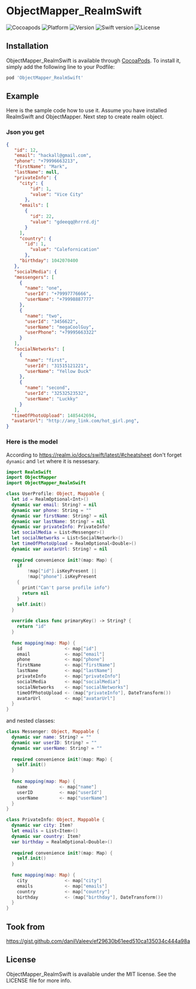 # ObjectMapper_RealmSwift

![Cocoapods](https://img.shields.io/badge/pod-available-brightgreen.svg?style=flat)
![Platform](https://img.shields.io/badge/platform-ios-blue.svg?style=flat)
![Version](https://img.shields.io/badge/version-0.1.0-blue.svg?style=flat)
![Swift version](https://img.shields.io/badge/Swift-3.0-orange.svg?style=flat)
![License](https://img.shields.io/badge/license-MIT-lightgrey.svg?style=flat)
 
## Installation

ObjectMapper_RealmSwift is available through [CocoaPods](http://cocoapods.org). To install
it, simply add the following line to your Podfile:

```ruby
pod 'ObjectMapper_RealmSwift'
```

## Example

Here is the sample code how to use it. Assume you have installed RealmSwift and ObjectMapper. Next step to create realm object. 

### Json you get
 ```json
 {
    "id": 12,
    "email": "hackall@gmail.com",
    "phone": "+79996663213",
    "firstName": "Mark",
    "lastName": null,
    "privateInfo": {
      "city": {
          "id": 1,
          "value": "Vice City"
        },
      "emails": [
        {
          "id": 22,
          "value": "gdeeqq@hrrrd.dj"
        }
      ],
      "country": {
        "id": 1,
          "value": "Calefornication"
        },
      "birthday": 1042070400
    },
    "socialMedia": {
    "messengers": [
      {
        "name": "one",
        "userId": "+79997776666",
        "userName": "+79998887777"
      },
      {
        "name": "two",
        "userId": "3456622",
        "userName": "megaCoolGuy",
        "userPhone": "+79995663322"
      }
    ],
    "socialNetworks": [
      {
        "name": "first",
        "userId": "31515121221",
        "userName": "Yellow Duck"
      },
      {
        "name": "second",
        "userId": "32532523532",
        "userName": "Luckky"
      }
    ],
   "timeOfPhotoUpload": 1485442694,
   "avatarUrl": "http://any_link.com/hot_girl.png",
 }
```

### Here is the model
According to https://realm.io/docs/swift/latest/#cheatsheet don't forget `dynamic` and `let` where it is nessesary.
```swift
import RealmSwift
import ObjectMapper
import ObjectMapper_RealmSwift

class UserProfile: Object, Mappable {
  let id = RealmOptional<Int>()
  dynamic var email: String? = nil
  dynamic var phone: String = ""
  dynamic var firstName: String? = nil
  dynamic var lastName: String? = nil
  dynamic var privateInfo: PrivateInfo?
  let socialMedia = List<Messenger>()
  let socialNetworks = List<SocialNetwork>()
  let timeOfPhotoUpload = RealmOptional<Double>()
  dynamic var avatarUrl: String? = nil
  
  required convenience init?(map: Map) {
    if
        !map["id"].isKeyPresent ||
        !map["phone"].isKeyPresent
    {
      print("Can't parse profile info")
      return nil
    }
    self.init()
  }
  
  override class func primaryKey() -> String? {
    return "id"
  }
  
  func mapping(map: Map) {
    id                <- map["id"]
    email             <- map["email"]
    phone             <- map["phone"]
    firstName         <- map["firstName"]
    lastName          <- map["lastName"]
    privateInfo       <- map["privateInfo"]
    socialMedia       <- map["socialMedia"]
    socialNetworks    <- map["socialNetworks"]
    timeOfPhotoUpload <- (map["privateInfo"], DateTransform())
    avatarUrl         <- map["avatarUrl"]
  }
}
```

and nested classes: 

```swift
class Messenger: Object, Mappable {
  dynamic var name: String? = ""
  dynamic var userID: String? = ""
  dynamic var userName: String? = ""
  
  required convenience init?(map: Map) {
    self.init()
  }
  
  func mapping(map: Map) {
    name            <- map["name"]
    userID          <- map["userId"]
    userName        <- map["userName"]
  }
}
```
```swift
class PrivateInfo: Object, Mappable {
  dynamic var city: Item?
  let emails = List<Item>()
  dynamic var country: Item?
  var birthday = RealmOptional<Double>()
  
  required convenience init?(map: Map) {
    self.init()
  }
  
  func mapping(map: Map) {
    city              <- map["city"]
    emails            <- map["emails"]
    country           <- map["country"]
    birthday          <- (map["birthday"], DateTransform())
  }
}
```

## Took from

https://gist.github.com/danilValeev/ef29630b61eed510ca135034c444a98a

## License

ObjectMapper_RealmSwift is available under the MIT license. See the LICENSE file for more info.
